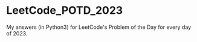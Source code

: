 # LeetCode_POTD_2023
My answers (in Python3) for LeetCode's Problem of the Day for every day of 2023.
